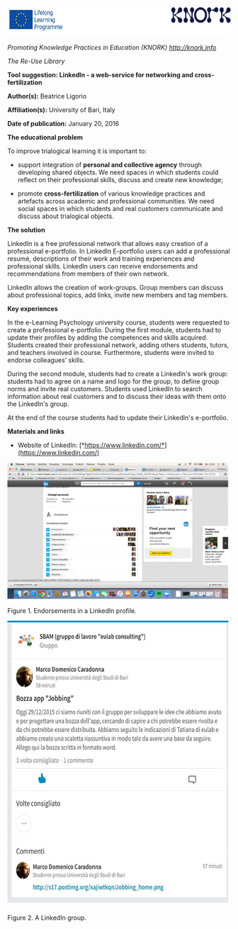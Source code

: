 <img src="img092/media/image01.png" width="624" height="65" />

*Promoting Knowledge Practices in Education (KNORK) http://knork.info*

*The Re-Use Library*

**Tool suggestion: LinkedIn - a web-service for networking and cross-fertilization**

**Author(s):** Beatrice Ligorio

**Affiliation(s):** University of Bari, Italy

**Date of publication:** January 20, 2016

**The educational problem**

To improve trialogical learning it is important to:

-   support integration of **personal and collective agency** through developing shared objects. We need spaces in which students could reflect on their professional skills, discuss and create new knowledge;

-   promote **cross-fertilization** of various knowledge practices and artefacts across academic and professional communities. We need social spaces in which students and real customers communicate and discuss about trialogical objects.

**The solution**

LinkedIn is a free professional network that allows easy creation of a professional e-portfolio. In LinkedIn E-portfolio users can add a professional resumé, descriptions of their work and training experiences and professional skills. LinkedIn users can receive endorsements and recommendations from members of their own network.

LinkedIn allows the creation of work-groups. Group members can discuss about professional topics, add links, invite new members and tag members.

**Key experiences**

In the e-Learning Psychology university course, students were requested to create a professional e-portfolio. During the first module, students had to update their profiles by adding the competences and skills acquired. Students created their professional network, adding others students, tutors, and teachers involved in course. Furthermore, students were invited to endorse colleagues’ skills.

During the second module, students had to create a LinkedIn's work group: students had to agree on a name and logo for the group, to define group norms and invite real customers. Students used LinkedIn to search information about real customers and to discuss their ideas with them onto the LinkedIn's group.

At the end of the course students had to update their LinkedIn's e-portfolio.

**Materials and links**

-   Website of LinkedIn: [*https://www.linkedin.com/*](https://www.linkedin.com/)

<img src="img092/media/image05.png" width="624" height="309" />

Figure 1. Endorsements in a LinkedIn profile.

<img src="img092/media/image03.png" width="624" height="645" />

Figure 2. A LinkedIn group.
